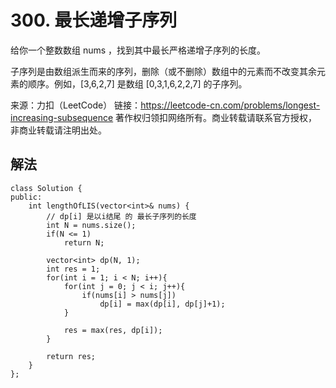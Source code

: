 # 300. 最长递增子序列
给你一个整数数组 nums ，找到其中最长严格递增子序列的长度。

子序列是由数组派生而来的序列，删除（或不删除）数组中的元素而不改变其余元素的顺序。例如，[3,6,2,7] 是数组 [0,3,1,6,2,2,7] 的子序列。

来源：力扣（LeetCode）
链接：https://leetcode-cn.com/problems/longest-increasing-subsequence
著作权归领扣网络所有。商业转载请联系官方授权，非商业转载请注明出处。

## 解法
```
class Solution {
public:
    int lengthOfLIS(vector<int>& nums) {
        // dp[i] 是以i结尾 的 最长子序列的长度
        int N = nums.size();
        if(N <= 1)
            return N;
        
        vector<int> dp(N, 1);
        int res = 1;
        for(int i = 1; i < N; i++){
            for(int j = 0; j < i; j++){
                if(nums[i] > nums[j])
                    dp[i] = max(dp[i], dp[j]+1);
            }
            
            res = max(res, dp[i]);
        }
        
        return res;
    }
};

```